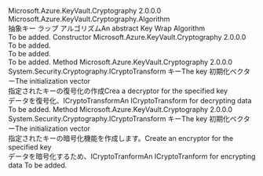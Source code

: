 <Type Name="KeyWrapAlgorithm" FullName="Microsoft.Azure.KeyVault.Cryptography.KeyWrapAlgorithm">
  <TypeSignature Language="C#" Value="public abstract class KeyWrapAlgorithm : Microsoft.Azure.KeyVault.Cryptography.Algorithm" />
  <TypeSignature Language="ILAsm" Value=".class public auto ansi abstract beforefieldinit KeyWrapAlgorithm extends Microsoft.Azure.KeyVault.Cryptography.Algorithm" />
  <TypeSignature Language="DocId" Value="T:Microsoft.Azure.KeyVault.Cryptography.KeyWrapAlgorithm" />
  <TypeSignature Language="VB.NET" Value="Public MustInherit Class KeyWrapAlgorithm&#xA;Inherits Algorithm" />
  <TypeSignature Language="F#" Value="type KeyWrapAlgorithm = class&#xA;    inherit Algorithm" />
  <AssemblyInfo>
    <AssemblyName>Microsoft.Azure.KeyVault.Cryptography</AssemblyName>
    <AssemblyVersion>2.0.0.0</AssemblyVersion>
  </AssemblyInfo>
  <Base>
    <BaseTypeName>Microsoft.Azure.KeyVault.Cryptography.Algorithm</BaseTypeName>
  </Base>
  <Interfaces />
  <Docs>
    <summary>
            <span data-ttu-id="1a73d-101">抽象キー ラップ アルゴリズム</span><span class="sxs-lookup"><span data-stu-id="1a73d-101">An abstract Key Wrap Algorithm</span></span>
            </summary>
    <remarks>To be added.</remarks>
  </Docs>
  <Members>
    <Member MemberName=".ctor">
      <MemberSignature Language="C#" Value="protected KeyWrapAlgorithm (string name);" />
      <MemberSignature Language="ILAsm" Value=".method familyhidebysig specialname rtspecialname instance void .ctor(string name) cil managed" />
      <MemberSignature Language="DocId" Value="M:Microsoft.Azure.KeyVault.Cryptography.KeyWrapAlgorithm.#ctor(System.String)" />
      <MemberSignature Language="VB.NET" Value="Protected Sub New (name As String)" />
      <MemberSignature Language="F#" Value="new Microsoft.Azure.KeyVault.Cryptography.KeyWrapAlgorithm : string -&gt; Microsoft.Azure.KeyVault.Cryptography.KeyWrapAlgorithm" Usage="new Microsoft.Azure.KeyVault.Cryptography.KeyWrapAlgorithm name" />
      <MemberType>Constructor</MemberType>
      <AssemblyInfo>
        <AssemblyName>Microsoft.Azure.KeyVault.Cryptography</AssemblyName>
        <AssemblyVersion>2.0.0.0</AssemblyVersion>
      </AssemblyInfo>
      <Parameters>
        <Parameter Name="name" Type="System.String" />
      </Parameters>
      <Docs>
        <param name="name">To be added.</param>
        <summary>To be added.</summary>
        <remarks>To be added.</remarks>
      </Docs>
    </Member>
    <Member MemberName="CreateDecryptor">
      <MemberSignature Language="C#" Value="public abstract System.Security.Cryptography.ICryptoTransform CreateDecryptor (byte[] key, byte[] iv);" />
      <MemberSignature Language="ILAsm" Value=".method public hidebysig newslot virtual instance class System.Security.Cryptography.ICryptoTransform CreateDecryptor(unsigned int8[] key, unsigned int8[] iv) cil managed" />
      <MemberSignature Language="DocId" Value="M:Microsoft.Azure.KeyVault.Cryptography.KeyWrapAlgorithm.CreateDecryptor(System.Byte[],System.Byte[])" />
      <MemberSignature Language="VB.NET" Value="Public MustOverride Function CreateDecryptor (key As Byte(), iv As Byte()) As ICryptoTransform" />
      <MemberSignature Language="F#" Value="abstract member CreateDecryptor : byte[] * byte[] -&gt; System.Security.Cryptography.ICryptoTransform" Usage="keyWrapAlgorithm.CreateDecryptor (key, iv)" />
      <MemberType>Method</MemberType>
      <AssemblyInfo>
        <AssemblyName>Microsoft.Azure.KeyVault.Cryptography</AssemblyName>
        <AssemblyVersion>2.0.0.0</AssemblyVersion>
      </AssemblyInfo>
      <ReturnValue>
        <ReturnType>System.Security.Cryptography.ICryptoTransform</ReturnType>
      </ReturnValue>
      <Parameters>
        <Parameter Name="key" Type="System.Byte[]" />
        <Parameter Name="iv" Type="System.Byte[]" />
      </Parameters>
      <Docs>
        <param name="key"><span data-ttu-id="1a73d-102">キー</span><span class="sxs-lookup"><span data-stu-id="1a73d-102">The key</span></span></param>
        <param name="iv"><span data-ttu-id="1a73d-103">初期化ベクター</span><span class="sxs-lookup"><span data-stu-id="1a73d-103">The initialization vector</span></span></param>
        <summary>
            <span data-ttu-id="1a73d-104">指定されたキーの復号化の作成</span><span class="sxs-lookup"><span data-stu-id="1a73d-104">Crea a decryptor for the specified key</span></span>
            </summary>
        <returns><span data-ttu-id="1a73d-105">データを復号化、ICryptoTransform</span><span class="sxs-lookup"><span data-stu-id="1a73d-105">An ICryptoTransform for decrypting data</span></span></returns>
        <remarks>To be added.</remarks>
      </Docs>
    </Member>
    <Member MemberName="CreateEncryptor">
      <MemberSignature Language="C#" Value="public abstract System.Security.Cryptography.ICryptoTransform CreateEncryptor (byte[] key, byte[] iv);" />
      <MemberSignature Language="ILAsm" Value=".method public hidebysig newslot virtual instance class System.Security.Cryptography.ICryptoTransform CreateEncryptor(unsigned int8[] key, unsigned int8[] iv) cil managed" />
      <MemberSignature Language="DocId" Value="M:Microsoft.Azure.KeyVault.Cryptography.KeyWrapAlgorithm.CreateEncryptor(System.Byte[],System.Byte[])" />
      <MemberSignature Language="VB.NET" Value="Public MustOverride Function CreateEncryptor (key As Byte(), iv As Byte()) As ICryptoTransform" />
      <MemberSignature Language="F#" Value="abstract member CreateEncryptor : byte[] * byte[] -&gt; System.Security.Cryptography.ICryptoTransform" Usage="keyWrapAlgorithm.CreateEncryptor (key, iv)" />
      <MemberType>Method</MemberType>
      <AssemblyInfo>
        <AssemblyName>Microsoft.Azure.KeyVault.Cryptography</AssemblyName>
        <AssemblyVersion>2.0.0.0</AssemblyVersion>
      </AssemblyInfo>
      <ReturnValue>
        <ReturnType>System.Security.Cryptography.ICryptoTransform</ReturnType>
      </ReturnValue>
      <Parameters>
        <Parameter Name="key" Type="System.Byte[]" />
        <Parameter Name="iv" Type="System.Byte[]" />
      </Parameters>
      <Docs>
        <param name="key"><span data-ttu-id="1a73d-106">キー</span><span class="sxs-lookup"><span data-stu-id="1a73d-106">The key</span></span></param>
        <param name="iv"><span data-ttu-id="1a73d-107">初期化ベクター</span><span class="sxs-lookup"><span data-stu-id="1a73d-107">The initialization vector</span></span></param>
        <summary>
            <span data-ttu-id="1a73d-108">指定されたキーの暗号化機能を作成します。</span><span class="sxs-lookup"><span data-stu-id="1a73d-108">Create an encryptor for the specified key</span></span>
            </summary>
        <returns><span data-ttu-id="1a73d-109">データを暗号化するため、ICryptoTranform</span><span class="sxs-lookup"><span data-stu-id="1a73d-109">An ICryptoTranform for encrypting data</span></span></returns>
        <remarks>To be added.</remarks>
      </Docs>
    </Member>
  </Members>
</Type>